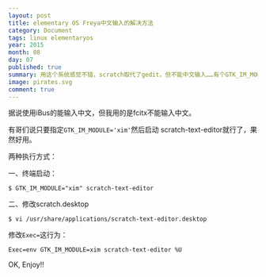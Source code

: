 ```yaml
---
layout: post
title: elementary OS Freya中文输入的解决方法
category: Document
tags: linux elementaryos
year: 2015
month: 08
day: 07
published: true
summary: 用这个系统感觉不错，scratch取代了gedit，但不能中文输入……有个GTK_IM_MODULE很容易解决
image: pirates.svg
comment: true
---
```


据说使用iBus的能输入中文，但我用的是fcitx不能输入中文。

有哥们说只要指定`GTK_IM_MODULE='xim'`然后启动 scratch-text-editor就行了，果然好用。

两种执行方式：

一、终端启动：

```
$ GTK_IM_MODULE="xim" scratch-text-editor
```

二、修改scratch.desktop

```
$ vi /usr/share/applications/scratch-text-editor.desktop
```

修改`Exec=`这行为：

```
Exec=env GTK_IM_MODULE=xim scratch-text-editor %U
```

OK, Enjoy!!
